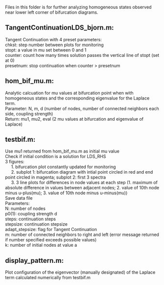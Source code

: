 Files in this folder is for further analyzing homogeneous states observed near lower left corner of bifurcation diagrams.

## TangentContinuationLDS_bjorn.m:
Tangent Continuation with 4 preset parameters:\
chkst: step number between plots for monitoring\
stopt: a value in mu set between 0 and 1\
counter: count how many times solution passes the vertical line of stopt (set at 0)\
presetnum: stop continuation when counter > presetnum

## hom_bif_mu.m:
Analytic calcuation for mu values at bifurcation point when with homogeneous states and the corresponding eigenvalue for the Laplace term.\
Parameter: N, m, d (number of nodes, number of connected neighbors each side, coupling strength)\
Return: mu1, mu2, eval (2 mu values at bifurcation and eigenvalue of Laplace)

## testbif.m:
Use mu1 returned from hom_bif_mu.m as initial mu value\
Check if initial condition is a solution for LDS_RHS\
3 figures:\
&nbsp;&nbsp;&nbsp;&nbsp; 1. bifurcation plot constantly updated for monitoring\
&nbsp;&nbsp;&nbsp;&nbsp; 2. subplot 1: bifurcation diagram with intial point circled in red and end point circled in magenta; subplot 2: first 3 spectra\
&nbsp;&nbsp;&nbsp;&nbsp; 3. 3 line plots for differences in node values at each step (1. maximum of absolute difference in values between adjacent nodes; 2. value of 10th node minus u-plus(mu); 3. value of 10th node minus u-minus(mu))\
Save data file\
Parameters:\
N: number of nodes\
p0(1): coupling strength d\
steps: continuation steps\
stepsize: continuation stepsize\
adapt_stepsize: flag for Tangent Continuation\
m: number of connected neighbors to right and left (error message returned if number specified exceeds possible values)\
k: number of initial nodes at value a

## display_pattern.m:
Plot configuration of the eigenvector (manually designated) of the Laplace term calculated numerically from testbif.m
